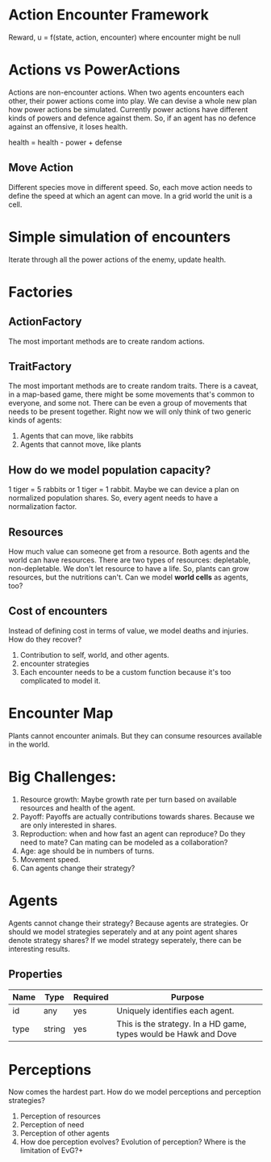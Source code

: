# Action Encounter Framework

Reward, u  = f(state, action, encounter) where encounter might be null


# Actions vs PowerActions

Actions are non-encounter actions. When two agents encounters each other, their power actions come into play. We can devise a whole new plan how power actions be simulated. Currently power actions have different kinds of powers and defence against them. So, if an agent has no defence against an offensive, it loses health.

health = health - power + defense

## Move Action
Different species move in different speed. So, each move action needs to define the speed at which an agent can move. In a grid world the unit is a cell.

# Simple simulation of encounters

Iterate through all the power actions of the enemy, update health.

# Factories

## ActionFactory

The most important methods are to create random actions.

## TraitFactory

The most important methods are to create random traits. There is a caveat, in a map-based game, there might be some movements that's common to everyone, and some not. There can be even a group of movements that needs to be present together. Right now we will only think of two generic kinds of agents:

1. Agents that can move, like rabbits
2. Agents that cannot move, like plants


## How do we model population capacity?

1 tiger = 5 rabbits or 1 tiger = 1 rabbit. Maybe we can device a plan on normalized population shares. So, every agent needs to have a normalization factor.

## Resources

How much value can someone get from a resource.
Both agents and the world can have resources. There are two types of resources: depletable, non-depletable. We don't let resource to have a life. So, plants can grow resources, but the nutritions can't. Can we model **world cells** as agents, too?

## Cost of encounters

Instead of defining cost in terms of value, we model deaths and injuries. How do they recover? 

1. Contribution to self, world, and other agents.
2. encounter strategies
3. Each encounter needs to be a custom function because it's too complicated to model it.


# Encounter Map
Plants cannot encounter animals. But they can consume resources available in the world. 

# Big Challenges:

1. Resource growth: Maybe growth rate per turn based on available resources and health of the agent. 
2. Payoff: Payoffs are actually contributions towards shares. Because we are only interested in shares.
3. Reproduction: when and how fast an agent can reproduce? Do they need to mate? Can mating can be modeled as a collaboration?
4. Age: age should be in numbers of turns. 
5. Movement speed.
6. Can agents change their strategy?


# Agents
Agents cannot change their strategy? Because agents are strategies. Or should we model strategies seperately and at any point agent shares denote strategy shares? If we model strategy seperately, there can be interesting results.

## Properties
Name | Type | Required | Purpose
--- | --- | --- | ---
id | any | yes | Uniquely identifies each agent. 
type | string | yes | This is the strategy. In a HD game, types would be Hawk and Dove


# Perceptions
Now comes the hardest part. How do we model perceptions and perception strategies?

1. Perception of resources
2. Perception of need
3. Perception of other agents
4. How doe perception evolves? Evolution of perception? Where is the limitation of EvG?+

